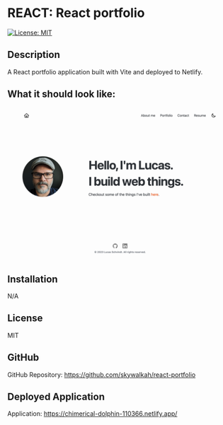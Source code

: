 # REACT: React portfolio


[![License: MIT](https://img.shields.io/badge/License-MIT-yellow.svg)](https://opensource.org/licenses/MIT)

## Description
A React portfolio application built with Vite and deployed to Netlify.

## What it should look like:
![A screenshot of the app running in Chrome.](./public/screenshot.png)
## Installation
N/A

## License
MIT

## GitHub
GitHub Repository: https://github.com/skywalkah/react-portfolio

## Deployed Application
Application: https://chimerical-dolphin-110366.netlify.app/